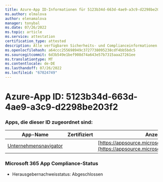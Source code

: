 ```yaml
---
title: Azure-App ID-Informationen für 5123b34d-663d-4ae9-a3c9-d2298be203f2
ms.author: elmalova
author: elenamalova
manager: tonybal
ms.date: 07/26/2022
ms.topic: article
ms.service: attestation
certification_type: attested
description: Alle verfügbaren Sicherheits- und Complianceinformationen für 5123b34d-663d-4ae9-a3c9-d2298be203f2.
ms.openlocfilehash: a64ccc255698949c3727738095238cdf4bb5bdc5
ms.sourcegitcommit: 6d3b549e1bef908d74a643e57b7315aaa27261ee
ms.translationtype: MT
ms.contentlocale: de-DE
ms.lasthandoff: 07/26/2022
ms.locfileid: "67024749"
---
```

# <a name="azure-app-id-5123b34d-663d-4ae9-a3c9-d2298be203f2"></a>Azure-App ID: 5123b34d-663d-4ae9-a3c9-d2298be203f2


### <a name="apps-associated-with-this-id"></a>Apps, die dieser ID zugeordnet sind:
| **App-Name** | **Zertifiziert** | **Anzeigen in AppSource** |
|--------------|---------------|-----------------------|
| [Unternehmensnavigator](../forward/WA200003365.md) |  | [https://appsource.microsoft.com/product/office/WA200003365](https://appsource.microsoft.com/product/office/WA200003365) |

### <a name="microsoft-365-app-compliance-status"></a>Microsoft 365 App Compliance-Status
- Herausgebernachweisstatus: Abgeschlossen
